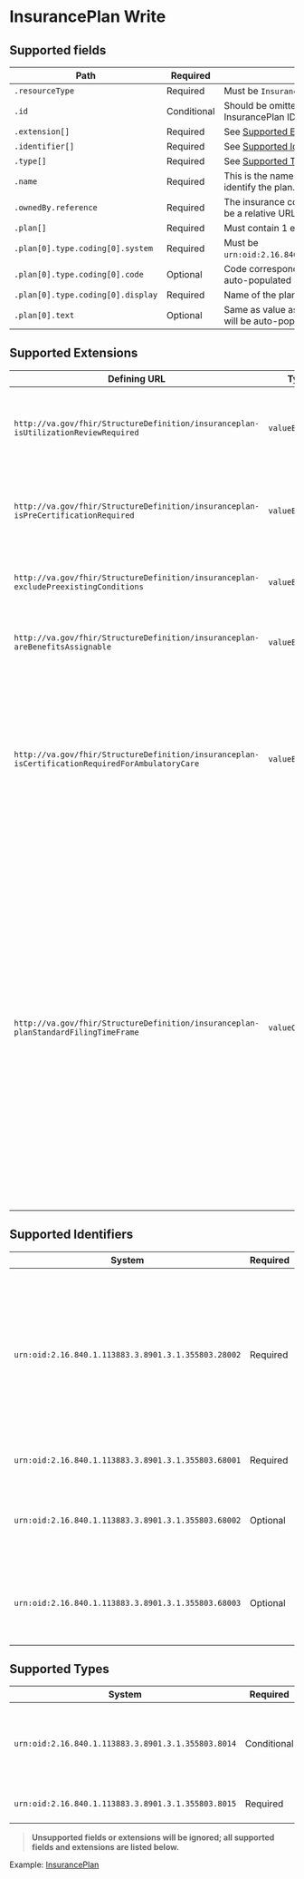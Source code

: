# InsurancePlan Write

## Supported fields

|Path|Required|Notes|
|---|---|---|
|`.resourceType` | Required | Must be `InsurancePlan`. |
|`.id` | Conditional | Should be omitted on create. Must match InsurancePlan ID in URL on update. |
| `.extension[]` | Required | See [Supported Extensions](#supported-extensions) below. |
| `.identifier[]` | Required | See [Supported Identifiers](#supported-identifiers) below. |
| `.type[]` | Required | See [Supported Types](#supported-types) below. |
| `.name` | Required | This is the name that the insurance company uses to identify the plan. |
| `.ownedBy.reference` | Required | The insurance company that this policy is with. Must be a relative URL to an `Organization`.  |
| `.plan[]` | Required | Must contain 1 entry. |
| `.plan[0].type.coding[0].system` | Required | Must be `urn:oid:2.16.840.1.113883.3.8901.3.1.355803.8009`. |
| `.plan[0].type.coding[0].code` | Optional | Code corresponding to plan type name, will be auto-populated if unset or incorrect. |
| `.plan[0].type.coding[0].display` | Required | Name of the plan type. |
| `.plan[0].text` | Optional | Same as value as `.plan[0].type.coding[0].display`, will be auto-populated if unset or incorrect. |

## Supported Extensions

| Defining URL | Type | Required | Notes |
|---|---|---|---|
| `http://va.gov/fhir/StructureDefinition/insuranceplan-isUtilizationReviewRequired` | `valueBoolean` | Required | Answer `true` if Utilization Review is required by the insurance company for this policy. |
| `http://va.gov/fhir/StructureDefinition/insuranceplan-isPreCertificationRequired` | `valueBoolean` | Required | Answer `true` if this policy requires Pre-certification of all non-emergent admissions. |
| `http://va.gov/fhir/StructureDefinition/insuranceplan-excludePreexistingConditions` | `valueBoolean` | Required | Answer `true` if the policy excludes any pre existing conditions. |
| `http://va.gov/fhir/StructureDefinition/insuranceplan-areBenefitsAssignable` | `valueBoolean` | Required | If this policy will allow assignment of benefits then answer `true`. |
| `http://va.gov/fhir/StructureDefinition/insuranceplan-isCertificationRequiredForAmbulatoryCare` | `valueBoolean` | Required | Answer `true` if this plan requires certification of ambulatory procedures. This may include Ambulatory surgeries, CAT scans, MRI, non-invasive procedures, etc. |
| `http://va.gov/fhir/StructureDefinition/insuranceplan-planStandardFilingTimeFrame` | `valueQuantity` | Required | (Required) `.unit` This is the standard filing time frame for the insurance plan. Must be one of `DAYS`, `MONTH(S)`, `YEAR(S)`, `DAYS PLUS ONE YEAR`, `DAYS OF FOLLOWING YEAR`, `MONTHS OF FOLLOWING YEAR`, `END OF FOLLOWING YEAR`, `NO FILING TIME FRAME LIMIT` <br> (Required) `.value` Enter the value corresponding to the Standard Filing Time Frame.  For example, for the time frame of DAYS, enter the number of days.|
## Supported Identifiers

| System | Required | Notes |
|---|---|---|
| `urn:oid:2.16.840.1.113883.3.8901.3.1.355803.28002` | Required | If this is a group policy enter the number which identifies this policy,  i.e. group number/code that the insurance company uses to identify this  plan. Must be unique. |
| `urn:oid:2.16.840.1.113883.3.8901.3.1.355803.68001` | Required | The Group Insurance Plan's Plan ID. |
| `urn:oid:2.16.840.1.113883.3.8901.3.1.355803.68002` | Optional | The Plan's Banking Identification Number (BIN). Used for NCPDP  transmissions. |
| `urn:oid:2.16.840.1.113883.3.8901.3.1.355803.68003` | Optional | The Plan's Processor Control Number (PCN). Used for NCPDP transmissions. |

## Supported Types

| System | Required | Notes |
|---|---|---|
| `urn:oid:2.16.840.1.113883.3.8901.3.1.355803.8014` | Conditional | If the Type of Plan's Major Category is MEDICARE, this field should contain the specific type of coverage that this plan represents. See example [InsurancePlanWithMedicare](../vista-fhir-query/samples/insurancePlanMedicareCreate.json) |
| `urn:oid:2.16.840.1.113883.3.8901.3.1.355803.8015` | Required | This field contains the X12 data to identify the source of pay type. |

> **Unsupported fields or extensions will be ignored; all supported fields and extensions are listed below.**

Example: [InsurancePlan](../vista-fhir-query/samples/insurancePlanCreate.json)
